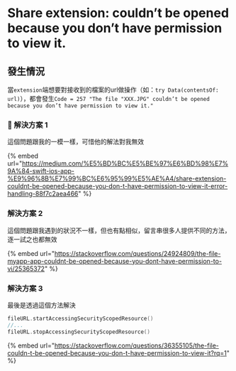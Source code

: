 # Share extension: couldn’t be opened because you don’t have permission to view it.

## 發生情況

當`extension`端想要對接收到的檔案的url做操作（如：`try Data(contentsOf: url)`），都會發生`Code = 257 "The file "XXX.JPG" couldn’t be opened because you don’t have permission to view it."`

###  解決方案 1

這個問題跟我的一模一樣，可惜他的解法對我無效

{% embed url="https://medium.com/%E5%BD%BC%E5%BE%97%E6%BD%98%E7%9A%84-swift-ios-app-%E9%96%8B%E7%99%BC%E6%95%99%E5%AE%A4/share-extension-couldnt-be-opened-because-you-don-t-have-permission-to-view-it-error-handling-88f7c2aea466" %}

### 解決方案 2

這個問題跟我遇到的狀況不一樣，但也有點相似，留言串很多人提供不同的方法，逐一試之也都無效

{% embed url="https://stackoverflow.com/questions/24924809/the-file-myapp-app-couldnt-be-opened-because-you-dont-have-permission-to-vi/25365372" %}



### 解決方案 3

最後是透過這個方法解決

```swift
fileURL.startAccessingSecurityScopedResource()
//...
fileURL.stopAccessingSecurityScopedResource()
```

{% embed url="https://stackoverflow.com/questions/36355105/the-file-couldn-t-be-opened-because-you-don-t-have-permission-to-view-it?rq=1" %}



